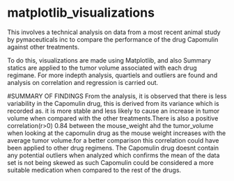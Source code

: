 # matplotlib_visualizations
This involves a technical analysis on data from a most recent animal study by pymaceuticals inc to compare the performance of the drug Capomulin against other treatments.

To do this, visualizations are made using Matplotlib, and also Summary statics are applied to the tumor volume associated with each drug regimane. For more indepth analysis, quartiels and outliers are found
and analysis on correlation and regression is carried out.

#SUMMARY OF FINDINGS
From the analysis, it is observed that there is less variability in the Capomulin drug, this is derived from its variance which is recorded as. it is more stable and less likely to cause an increase in tumor volume when compared
with the other treatments.There is also a positive correlation(r>0) 0.84 between the mouse_weight ahd the tumor_volume when looking at the capomulin drug as the mouse weight increases with the average tumor volume.for a better comparison
this correlation could have been applied to other drug regimens. The Capomulin drug doesnt contain any potential outliers when analyzed which confirms the mean of the data set is not being skewed as such Capomulin could be considered a more
suitable medication when compared to the rest of the drugs.

